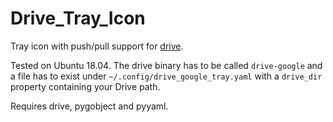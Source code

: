 # Drive\_Tray\_Icon

Tray icon with push/pull support for [drive](https://github.com/odeke-em/drive).

Tested on Ubuntu 18.04. The drive binary has to be called `drive-google` and a file has to exist under `~/.config/drive_google_tray.yaml` with a `drive_dir` property containing your Drive path.

Requires drive, pygobject and pyyaml.
